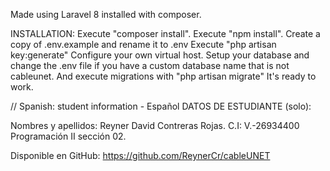 Made using Laravel 8 installed with composer.

INSTALLATION:
Execute "composer install".
Execute "npm install".
Create a copy of .env.example and rename it to .env
Execute "php artisan key:generate"
Configure your own virtual host.
Setup your database and change the .env file if you have a custom database name that is not cableunet.
And execute migrations with "php artisan migrate"
It's ready to work.


// Spanish: student information - Español
DATOS DE ESTUDIANTE (solo):

Nombres y apellidos: Reyner David Contreras Rojas.
C.I: V.-26934400
Programación II sección 02.

Disponible en GitHub: https://github.com/ReynerCr/cableUNET
